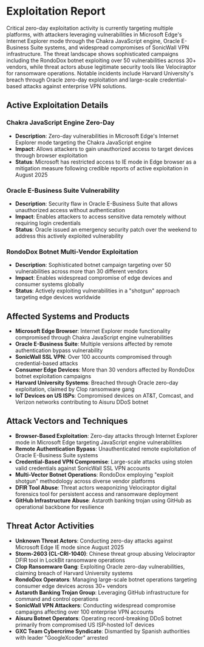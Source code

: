 # Exploitation Report

Critical zero-day exploitation activity is currently targeting multiple platforms, with attackers leveraging vulnerabilities in Microsoft Edge's Internet Explorer mode through the Chakra JavaScript engine, Oracle E-Business Suite systems, and widespread compromises of SonicWall VPN infrastructure. The threat landscape shows sophisticated campaigns including the RondoDox botnet exploiting over 50 vulnerabilities across 30+ vendors, while threat actors abuse legitimate security tools like Velociraptor for ransomware operations. Notable incidents include Harvard University's breach through Oracle zero-day exploitation and large-scale credential-based attacks against enterprise VPN solutions.

## Active Exploitation Details

### **Chakra JavaScript Engine Zero-Day**
- **Description**: Zero-day vulnerabilities in Microsoft Edge's Internet Explorer mode targeting the Chakra JavaScript engine
- **Impact**: Allows attackers to gain unauthorized access to target devices through browser exploitation
- **Status**: Microsoft has restricted access to IE mode in Edge browser as a mitigation measure following credible reports of active exploitation in August 2025

### **Oracle E-Business Suite Vulnerability**
- **Description**: Security flaw in Oracle E-Business Suite that allows unauthorized access without authentication
- **Impact**: Enables attackers to access sensitive data remotely without requiring login credentials
- **Status**: Oracle issued an emergency security patch over the weekend to address this actively exploited vulnerability

### **RondoDox Botnet Multi-Vendor Exploitation**
- **Description**: Sophisticated botnet campaign targeting over 50 vulnerabilities across more than 30 different vendors
- **Impact**: Enables widespread compromise of edge devices and consumer systems globally
- **Status**: Actively exploiting vulnerabilities in a "shotgun" approach targeting edge devices worldwide

## Affected Systems and Products

- **Microsoft Edge Browser**: Internet Explorer mode functionality compromised through Chakra JavaScript engine vulnerabilities
- **Oracle E-Business Suite**: Multiple versions affected by remote authentication bypass vulnerability
- **SonicWall SSL VPN**: Over 100 accounts compromised through credential-based attacks
- **Consumer Edge Devices**: More than 30 vendors affected by RondoDox botnet exploitation campaigns
- **Harvard University Systems**: Breached through Oracle zero-day exploitation, claimed by Clop ransomware gang
- **IoT Devices on US ISPs**: Compromised devices on AT&T, Comcast, and Verizon networks contributing to Aisuru DDoS botnet

## Attack Vectors and Techniques

- **Browser-Based Exploitation**: Zero-day attacks through Internet Explorer mode in Microsoft Edge targeting JavaScript engine vulnerabilities
- **Remote Authentication Bypass**: Unauthenticated remote exploitation of Oracle E-Business Suite systems
- **Credential-Based VPN Compromise**: Large-scale attacks using stolen valid credentials against SonicWall SSL VPN accounts
- **Multi-Vector Botnet Operations**: RondoDox employing "exploit shotgun" methodology across diverse vendor platforms
- **DFIR Tool Abuse**: Threat actors weaponizing Velociraptor digital forensics tool for persistent access and ransomware deployment
- **GitHub Infrastructure Abuse**: Astaroth banking trojan using GitHub as operational backbone for resilience

## Threat Actor Activities

- **Unknown Threat Actors**: Conducting zero-day attacks against Microsoft Edge IE mode since August 2025
- **Storm-2603 (CL-CRI-1040)**: Chinese threat group abusing Velociraptor DFIR tool in LockBit ransomware operations
- **Clop Ransomware Gang**: Exploiting Oracle zero-day vulnerabilities, claiming breach of Harvard University systems
- **RondoDox Operators**: Managing large-scale botnet operations targeting consumer edge devices across 30+ vendors
- **Astaroth Banking Trojan Group**: Leveraging GitHub infrastructure for command and control operations
- **SonicWall VPN Attackers**: Conducting widespread compromise campaigns affecting over 100 enterprise VPN accounts
- **Aisuru Botnet Operators**: Operating record-breaking DDoS botnet primarily from compromised US ISP-hosted IoT devices
- **GXC Team Cybercrime Syndicate**: Dismantled by Spanish authorities with leader "GoogleXcoder" arrested